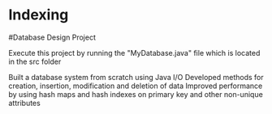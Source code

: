 # Indexing
#Database Design Project

Execute this project by running the "MyDatabase.java" file which is located in the src folder

Built a database system from scratch using Java I/O
Developed methods for creation, insertion, modification and deletion of data
Improved performance by using hash maps and hash indexes on primary key and other non-unique attributes
